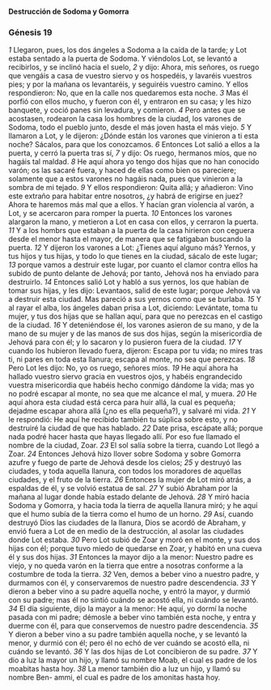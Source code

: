 #### Destrucción de Sodoma y Gomorra

### Génesis 19

_1_ Llegaron, pues, los dos ángeles a Sodoma a la caída de la tarde; y Lot estaba sentado a la puerta de Sodoma. Y viéndolos Lot, se levantó a recibirlos, y se inclinó hacia el suelo, 
_2_ y dijo: Ahora, mis señores, os ruego que vengáis a casa de vuestro siervo y os hospedéis, y lavaréis vuestros pies; y por la mañana os levantaréis, y seguiréis vuestro camino. Y ellos respondieron: No, que en la calle nos quedaremos esta noche. 
_3_ Mas él porfió con ellos mucho, y fueron con él, y entraron en su casa; y les hizo banquete, y coció panes sin levadura, y comieron. 
_4_ Pero antes que se acostasen, rodearon la casa los hombres de la ciudad, los varones de Sodoma, todo el pueblo junto, desde el más joven hasta el más viejo. 
_5_ Y llamaron a Lot, y le dijeron: ¿Dónde están los varones que vinieron a ti esta noche? Sácalos, para que los conozcamos. 
_6_ Entonces Lot salió a ellos a la puerta, y cerró la puerta tras sí, 
_7_ y dijo: Os ruego, hermanos míos, que no hagáis tal maldad. 
_8_ He aquí ahora yo tengo dos hijas que no han conocido varón; os las sacaré fuera, y haced de ellas como bien os pareciere; solamente que a estos varones no hagáis nada, pues que vinieron a la sombra de mi tejado. 
_9_ Y ellos respondieron: Quita allá; y añadieron: Vino este extraño para habitar entre nosotros, ¿y habrá de erigirse en juez? Ahora te haremos más mal que a ellos. Y hacían gran violencia al varón, a Lot, y se acercaron para romper la puerta. 
_10_ Entonces los varones alargaron la mano, y metieron a Lot en casa con ellos, y cerraron la puerta. 
_11_ Y a los hombrs que estaban a la puerta de la casa hirieron con ceguera desde el menor hasta el mayor, de manera que se fatigaban buscando la puerta. 
_12_ Y dijeron los varones a Lot: ¿Tienes aquí alguno más? Yernos, y tus hijos y tus hijas, y todo lo que tienes en la ciudad, sácalo de este lugar; 
_13_ porque vamos a destruir este lugar, por cuanto el clamor contra ellos ha subido de punto delante de Jehová; por tanto, Jehová nos ha enviado para destruirlo. 
_14_ Entonces salió Lot y habló a sus yernos, los que habían de tomar sus hijas, y les dijo: Levantaos, salid de este lugar; porque Jehová va a destruir esta ciudad. Mas pareció a sus yernos como que se burlaba. 
_15_ Y al rayar el alba, los ángeles daban prisa a Lot, diciendo: Levántate, toma tu mujer, y tus dos hijas que se hallan aquí, para que no perezcas en el castigo de la ciudad. 
_16_ Y deteniéndose él, los varones asieron de su mano, y de la mano de su mujer y de las manos de sus dos hijas, según la misericordia de Jehová para con él; y lo sacaron y lo pusieron fuera de la ciudad. 
_17_ Y cuando los hubieron llevado fuera, dijeron: Escapa por tu vida; no mires tras ti, ni pares en toda esta llanura; escapa al monte, no sea que perezcas. 
_18_ Pero Lot les dijo: No, yo os ruego, señores míos. 
_19_ He aquí ahora ha hallado vuestro siervo gracia en vuestros ojos, y habéis engrandecido vuestra misericordia que habéis hecho conmigo dándome la vida; mas yo no podré escapar al monte, no sea que me alcance el mal, y muera. 
_20_ He aquí ahora esta ciudad está cerca para huir allá, la cual es pequeña; dejadme escapar ahora allá (¿no es ella pequeña?), y salvaré mi vida. 
_21_ Y le respondió: He aquí he recibido también tu súplica sobre esto, y no destruiré la ciudad de que has hablado. 
_22_ Date prisa, escápate allá; porque nada podré hacer hasta que hayas llegado allí. Por eso fue llamado el nombre de la ciudad, Zoar. 
_23_ El sol salía sobre la tierra, cuando Lot llegó a Zoar. 
_24_ Entonces Jehová hizo llover sobre Sodoma y sobre Gomorra azufre y fuego de parte de Jehová desde los cielos; 
_25_ y destruyó las ciudades, y toda aquella llanura, con todos los moradores de aquellas ciudades, y el fruto de la tierra. 
_26_ Entonces la mujer de Lot miró atrás, a espaldas de él, y se volvió estatua de sal. 
_27_ Y subió Abraham por la mañana al lugar donde había estado delante de Jehová. 
_28_ Y miró hacia Sodoma y Gomorra, y hacia toda la tierra de aquella llanura miró; y he aquí que el humo subía de la tierra como el humo de un horno. 
_29_ Así, cuando destruyó Dios las ciudades de la llanura, Dios se acordó de Abraham, y envió fuera a Lot de en medio de la destrucción, al asolar las ciudades donde Lot estaba. 
_30_ Pero Lot subió de Zoar y moró en el monte, y sus dos hijas con él; porque tuvo miedo de quedarse en Zoar, y habitó en una cueva él y sus dos hijas. 
_31_ Entonces la mayor dijo a la menor: Nuestro padre es viejo, y no queda varón en la tierra que entre a nosotras conforme a la costumbre de toda la tierra. 
_32_ Ven, demos a beber vino a nuestro padre, y durmamos con él, y conservaremos de nuestro padre descendencia. 
_33_ Y dieron a beber vino a su padre aquella noche, y entró la mayor, y durmió con su padre; mas él no sintió cuándo se acostó ella, ni cuándo se levantó. 
_34_ El día siguiente, dijo la mayor a la menor: He aquí, yo dormí la noche pasada con mi padre; démosle a beber vino también esta noche, y entra y duerme con él, para que conservemos de nuestro padre descendencia. 
_35_ Y dieron a beber vino a su padre también aquella noche, y se levantó la menor, y durmió con él; pero él no echó de ver cuándo se acostó ella, ni cuándo se levantó. 
_36_ Y las dos hijas de Lot concibieron de su padre. 
_37_ Y dio a luz la mayor un hijo, y llamó su nombre Moab, el cual es padre de los moabitas hasta hoy. 
_38_ La menor también dio a luz un hijo, y llamó su nombre Ben- ammi, el cual es padre de los amonitas hasta hoy. 


